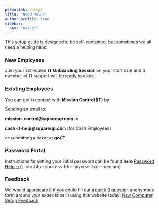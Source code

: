 ```yaml
---
permalink: /help/
title: "Need Help?"
author_profile: true
sidebar:
  nav: "nav-go"
---
```


This setup guide is designed to be self-contained, but sometimes we all need a helping hand. 

### New Employees
Join your scheduled __IT Onboarding Session__ on your start date and a member of IT support will be ready to assist.

### Existing Employees
You can get in contact with __Mission Control (IT)__ by:

Sending an email to: 

__mission-control@squareup.com__ or 

__cash-it-help@squareup.com__ (for Cash Employees) 

or submitting a ticket at __go/IT__.

### Password Portal
Instructions for setting your initial password can be found __here__ [Password Help &rarr;](/password-assistance){: .btn .btn--success .btn--inverse .btn--medium} 

### Feedback
We would appreicate it if you could fill out a quick 3 question anonymous form around your experience in using this website today: [New Computer Setup Feedback](https://forms.gle/3EnaboatwgqmhGTw6)



